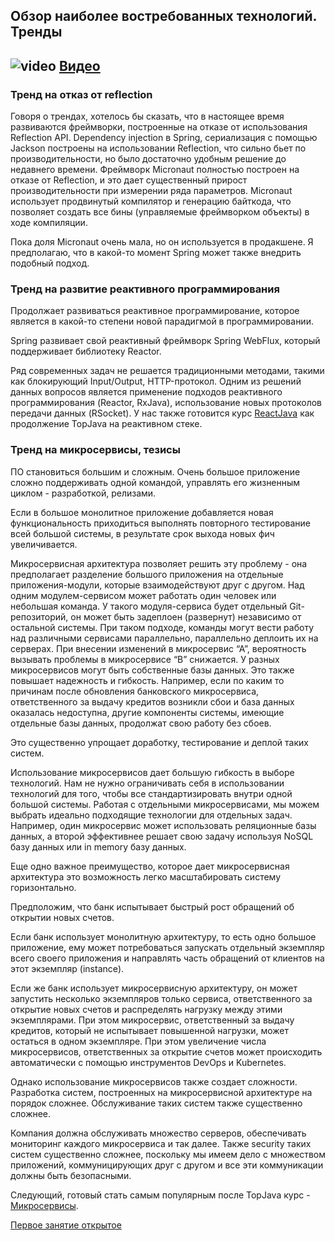 ##  Обзор наиболее востребованных технологий. Тренды

## ![video](https://cloud.githubusercontent.com/assets/13649199/13672715/06dbc6ce-e6e7-11e5-81a9-04fbddb9e488.png) [Видео](https://drive.google.com/file/d/1XcTRkArj2guek9OiPuFEq_U1V4Dg0N-j)

### Тренд на отказ от reflection

Говоря о трендах, хотелось бы сказать, что в настоящее
время развиваются фреймворки, построенные на отказе
от использования Reflection API.
Dependency injection в Spring, сериализация с помощью
Jackson построены на использовании Reflection, что
сильно бьет по производительности, но было достаточно
удобным решение до недавнего времени.
Фреймворк Micronaut полностью построен на отказе от
Reflection, и это дает существенный прирост
производительности при измерении ряда параметров.
Micronaut использует продвинутый компилятор и
генерацию байткода, что позволяет создать все
бины (управляемые фреймворком объекты) в ходе компиляции.

Пока доля Micronaut очень мала, но он используется
в продакшене. Я предполагаю, что в какой-то момент
Spring может также внедрить подобный подход.

### Тренд на развитие реактивного программирования

Продолжает развиваться реактивное программирование,
которое является в какой-то степени новой парадигмой
в программировании.

Spring развивает свой реактивный фреймворк Spring WebFlux,
который поддерживает библиотеку Reactor.


Ряд современных задач не решается традиционными
методами, такими как блокирующий Input/Output,
HTTP-протокол. Одним из решений данных вопросов
является применение подходов реактивного
программирования (Reactor, RxJava), использование
новых протоколов передачи данных (RSocket).
У нас также готовится курс [ReactJava](https://javaops.ru/#inprogress) как
продолжение TopJava на реактивном стеке.

### Тренд на микросервисы, тезисы

ПО становиться большим и сложным. Очень большое приложение 
сложно поддерживать одной командой, управлять его жизненным 
циклом - разработкой, релизами.

Если в большое монолитное приложение добавляется новая 
функциональность приходиться выполнять повторного тестирование 
всей большой системы, в результате срок выхода новых фич увеличивается.

Микросервисная архитектура позволяет решить эту проблему - она
предполагает разделение большого приложения на отдельные 
приложения-модули, которые взаимодействуют друг с другом.
Над одним модулем-сервисом может работать один человек или 
небольшая команда. У такого модуля-сервиса будет отдельный 
Git-репозиторий, он может быть задеплоен (развернут) независимо 
от остальной системы. При таком подходе, команды могут вести работу 
над различными сервисами параллельно, параллельно деплоить 
их на серверах. При внесении изменений в микросервис “А”, 
вероятность вызывать проблемы в микросервисе “B” снижается.
У разных микросервисов могут быть собственные базы данных. 
Это также повышает надежность и гибкость. Например, если по каким то причинам после обновления банковского микросервиса, ответственного за выдачу кредитов возникли сбои и база данных оказалась недоступна, другие компоненты системы, имеющие отдельные базы данных, продолжат свою работу без сбоев.

Это существенно упрощает доработку, тестирование и деплой таких систем.

Использование микросервисов дает большую гибкость в выборе 
технологий. Нам не нужно ограничивать себя в использовании 
технологий для того, чтобы все стандартизировать внутри 
одной большой системы. Работая с отдельными микросервисами, 
мы можем выбрать идеально подходящие технологии для отдельных задач. 
Например, один микросервис может использовать реляционные 
базы данных, а второй эффективнее решает свою задачу 
используя NoSQL базу данных или in memory базу данных.

Еще одно важное преимущество, которое дает микросервисная 
архитектура это возможность легко масштабировать систему горизонтально.

Предположим, что банк испытывает быстрый рост обращений 
об открытии новых счетов.

Если банк использует монолитную архитектуру, 
то есть одно большое приложение, ему может потребоваться 
запускать отдельный экземпляр всего своего приложения 
и направлять часть обращений от клиентов на этот экземпляр (instance).

Если же банк использует микросервисную архитектуру,
он может запустить несколько экземпляров только сервиса, 
ответственного за открытие новых счетов и распределять 
нагрузку между этими экземплярами. 
При этом микросервис, ответственный за выдачу кредитов, 
который не испытывает повышенной нагрузки, может остаться 
в одном экземпляре. При этом увеличение числа микросервисов, 
ответственных за открытие счетов может происходить автоматически 
с помощью инструментов DevOps и Kubernetes.

Однако использование микросервисов также создает сложности. 
Разработка систем, построенных на микросервисной архитектуре 
на порядок сложнее. Обслуживание таких систем также 
существенно сложнее. 

Компания должна обслуживать множество серверов, 
обеспечивать мониторинг каждого микросервиса и так далее. 
Также security таких систем существенно сложнее, 
поскольку мы имеем дело с множеством приложений, 
коммуницирующих друг с другом и все эти коммуникации 
должны быть безопасными.


Следующий, готовый стать самым популярным 
после TopJava курс - [Микросервисы](https://javaops.ru/view/cloudjava).

[Первое занятие открытое](https://javaops.ru/view/cloudjava/lesson01)

